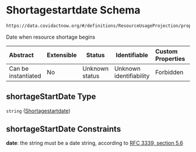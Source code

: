 # Shortagestartdate Schema

```txt
https://data.covidactnow.org/#/definitions/ResourceUsageProjection/properties/shortageStartDate
```

Date when resource shortage begins


| Abstract            | Extensible | Status         | Identifiable            | Custom Properties | Additional Properties | Access Restrictions | Defined In                                                   |
| :------------------ | ---------- | -------------- | ----------------------- | :---------------- | --------------------- | ------------------- | ------------------------------------------------------------ |
| Can be instantiated | No         | Unknown status | Unknown identifiability | Forbidden         | Allowed               | none                | [schemas.json\*](../out/schemas.json "open original schema") |

## shortageStartDate Type

`string` ([Shortagestartdate](schemas-definitions-resourceusageprojection-properties-shortagestartdate.md))

## shortageStartDate Constraints

**date**: the string must be a date string, according to [RFC 3339, section 5.6](https://tools.ietf.org/html/rfc3339 "check the specification")
